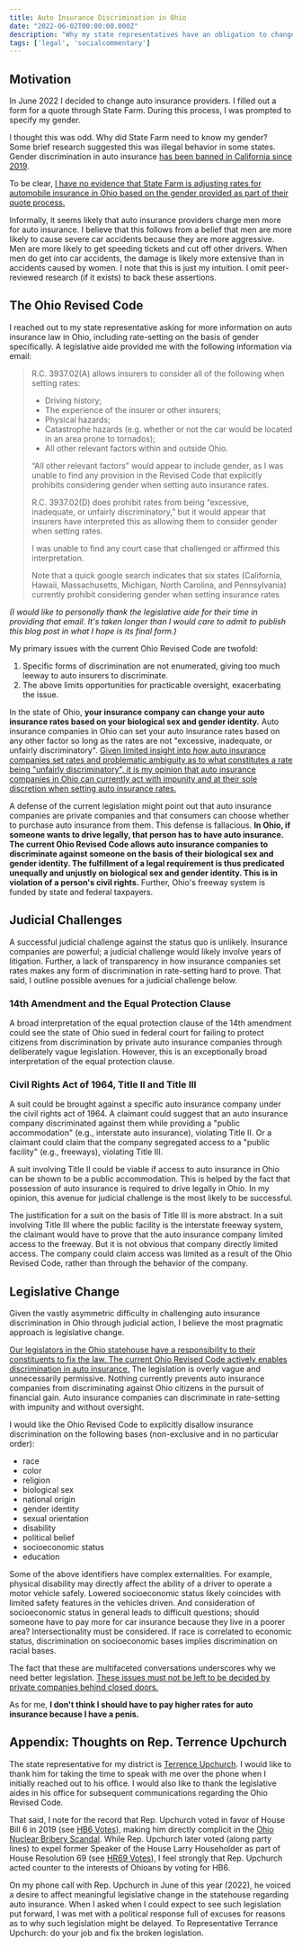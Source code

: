 ```yaml
---
title: Auto Insurance Discrimination in Ohio 
date: "2022-06-02T00:00:00.000Z"
description: "Why my state representatives have an obligation to change the law."
tags: ['legal', 'socialcommentary']
---
```


## Motivation
In June 2022 I decided to change auto insurance providers.  I filled out a form for a quote through State Farm. During this process, I was prompted to specify my gender.

I thought this was odd. Why did State Farm need to know my gender?  
Some brief research suggested this was illegal behavior in some states. Gender discrimination in auto insurance [has been banned in California since 2019](https://www.insurance.ca.gov/0400-news/0100-press-releases/2019/release003-19.cfm).  

To be clear, <u>I have no evidence that State Farm is adjusting rates for automobile insurance in Ohio based on the gender provided as part of their quote process.</u> 

Informally, it seems likely that auto insurance providers charge men more for auto insurance. I believe that this follows from a belief that men are more likely to cause severe car accidents because they are more aggressive. Men are more likely to get speeding tickets and cut off other drivers. When men do get into car accidents, the damage is likely more extensive than in accidents caused by women. I note that this is just my intuition. I omit peer-reviewed research (if it exists) to back these assertions.

## The Ohio Revised Code

I reached out to my state representative asking for more information on auto insurance law in Ohio, including rate-setting on the basis of gender specifically. A legislative aide provided me with the following information via email:

> R.C. 3937.02(A) allows insurers to consider all of the following when setting rates:
>
> - Driving history;  
> - The experience of the insurer or other insurers;  
> - Physical hazards;  
> - Catastrophe hazards (e.g. whether or not the car would be located in an area prone to tornados);  
> - All other relevant factors within and outside Ohio.
>
> “All other relevant factors” would appear to include gender, as I was unable to find any provision in the Revised Code that explicitly prohibits considering gender when setting auto insurance rates.
>
>R.C. 3937.02(D) does prohibit rates from being “excessive, inadequate, or unfairly discriminatory,” but it would appear that insurers have interpreted this as allowing them to consider gender when setting rates.
>
>I was unable to find any court case that challenged or affirmed this interpretation.
>
>Note that a quick google search indicates that six states (California, Hawaii, Massachusetts, Michigan, North Carolina, and Pennsylvania) currently prohibit considering gender when setting insurance rates  


*(I would like to personally thank the legislative aide for their time in providing that email. It's taken longer than I would care to admit to publish this blog post in what I hope is its final form.)*

My primary issues with the current Ohio Revised Code are twofold:
1. Specific forms of discrimination are not enumerated, giving too much leeway to auto insurers to discriminate.
2. The above limits opportunities for practicable oversight, exacerbating the issue.

In the state of Ohio, **your insurance company can change your auto insurance rates based on your biological sex and gender identity.** Auto insurance companies in Ohio can set your auto insurance rates based on any other factor so long as the rates are not "excessive, inadequate, or unfairly discriminatory". <u>Given limited insight into _how_ auto insurance companies set rates and problematic ambiguity as to what constitutes a rate being "unfairly discriminatory", it is my opinion that auto insurance companies in Ohio can currently act with impunity and at their sole discretion when setting auto insurance rates.</u>

A defense of the current legislation might point out that auto insurance companies are private companies and that consumers can choose whether to purchase auto insurance from them. This defense is fallacious. **In Ohio, if someone wants to drive legally, that person has to have auto insurance. The current Ohio Revised Code allows auto insurance companies to discriminate against someone on the basis of their biological sex and gender identity. The fulfillment of a legal requirement is thus predicated unequally and unjustly on biological sex and gender identity. This is in violation of a person's civil rights.** Further, Ohio's freeway system is funded by state and federal taxpayers.

## Judicial Challenges

A successful judicial challenge against the status quo is unlikely. Insurance companies are powerful; a judicial challenge would likely involve years of litigation. Further, a lack of transparency in how insurance companies set rates makes any form of discrimination in rate-setting hard to prove. That said, I outline possible avenues for a judicial challenge below.

### 14th Amendment and the Equal Protection Clause
A broad interpretation of the equal protection clause of the 14th amendment could see the state of Ohio sued in federal court for failing to protect citizens from discrimination by private auto insurance companies through deliberately vague legislation. However, this is an exceptionally broad interpretation of the equal protection clause.

### Civil Rights Act of 1964, Title II and Title III
A suit could be brought against a specific auto insurance company under the civil rights act of 1964. A claimant could suggest that an auto insurance company discriminated against them while providing a "public accommodation" (e.g., interstate auto insurance), violating Title II. Or a claimant could claim that the company segregated access to a "public facility" (e.g., freeways), violating Title III.

A suit involving Title II could be viable if access to auto insurance in Ohio can be shown to be a public accommodation. This is helped by the fact that possession of auto insurance is required to drive legally in Ohio. In my opinion, this avenue for judicial challenge is the most likely to be successful.

The justification for a suit on the basis of Title III is more abstract. In a suit involving Title III where the public facility is the interstate freeway system, the claimant would have to prove that the auto insurance company limited access to the freeway. But it is not obvious that company directly limited access. The company could claim access was limited as a result of the Ohio Revised Code, rather than through the behavior of the company.

## Legislative Change

Given the vastly asymmetric difficulty in challenging auto insurance discrimination in Ohio through judicial action, I believe the most pragmatic approach is legislative change.  

<u>Our legislators in the Ohio statehouse have a responsibility to their constituents to fix the law. The current Ohio Revised Code actively enables discrimination in auto insurance.</u> The legislation is overly vague and unnecessarily permissive. Nothing currently prevents auto insurance companies from discriminating against Ohio citizens in the pursuit of financial gain. Auto insurance companies can discriminate in rate-setting with impunity and without oversight.

I would like the Ohio Revised Code to explicitly disallow insurance discrimination on the following bases (non-exclusive and in no particular order):
- race
- color
- religion
- biological sex
- national origin
- gender identity
- sexual orientation
- disability
- political belief
- socioeconomic status
- education

Some of the above identifiers have complex externalities. For example, physical disability may directly affect the ability of a driver to operate a motor vehicle safely. Lowered socioeconomic status likely coincides with limited safety features in the vehicles driven. And consideration of socioeconomic status in general leads to difficult questions; should someone have to pay more for car insurance because they live in a poorer area? Intersectionality must be considered. If race is correlated to economic status, discrimination on socioeconomic bases implies discrimination on racial bases.

The fact that these are multifaceted conversations underscores why we need better legislation. <u>These issues must not be left to be decided by private companies behind closed doors.</u>

As for me, **I don't think I should have to pay higher rates for auto insurance because I have a penis.**

## Appendix: Thoughts on Rep. Terrence Upchurch

The state representative for my district is [Terrence Upchurch](https://ohiohouse.gov/members/terrence-upchurch). I would like to thank him for taking the time to speak with me over the phone when I initially reached out to his office. I would also like to thank the legislative aides in his office for subsequent communications regarding the Ohio Revised Code.  

That said, I note for the record that Rep. Upchurch voted in favor of House Bill 6 in 2019 (see [HB6 Votes](https://www.legislature.ohio.gov/legislation/legislation-votes?id=GA133-HB-6)), making him directly complicit in the [Ohio Nuclear Bribery Scandal](https://en.wikipedia.org/wiki/Ohio_nuclear_bribery_scandal). While Rep. Upchurch later voted (along party lines) to expel former Speaker of the House Larry Householder as part of House Resolution 69 (see [HR69 Votes](https://www.legislature.ohio.gov/legislation/legislation-votes?id=GA134-HR-69)), I feel strongly that Rep. Upchurch acted counter to the interests of Ohioans by voting for HB6.

On my phone call with Rep. Upchurch in June of this year (2022), he voiced a desire to affect meaningful legislative change in the statehouse regarding auto insurance. When I asked when I could expect to see such legislation put forward, I was met with a political response full of excuses for reasons as to why such legislation might be delayed. To Representative Terrance Upchurch: do your job and fix the broken legislation.
